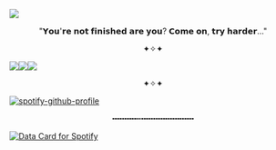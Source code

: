 
![](https://komarev.com/ghpvc/?username=ConsCXius&color=59BE57&style=flat-square&label=_♱_)

<p align="center">
"𝗬𝗼𝘂'𝗿𝗲 𝗻𝗼𝘁 𝗳𝗶𝗻𝗶𝘀𝗵𝗲𝗱 𝗮𝗿𝗲 𝘆𝗼𝘂? 𝗖𝗼𝗺𝗲 𝗼𝗻, 𝘁𝗿𝘆 𝗵𝗮𝗿𝗱𝗲𝗿..." 
</p>

<p align="center">
✦✧✦
</p>

![](https://64.media.tumblr.com/844652d1cf8d2c0fab25d6dd0c199452/473928ea48888009-d1/s100x200/e713bd7fe02ec050ecd9cda77e85c0378864a3ee.jpg)![](https://64.media.tumblr.com/43dbe2f8c20352f9452c41bf45694b68/8c49db604b0f3002-f5/s100x200/5b48c00b9599cf998d1fe43798c9165f7e2bebc0.pnj)![](https://64.media.tumblr.com/815e67f128e6934a5a46bb8561344a84/473928ea48888009-4b/s100x200/c5acacd5206cf81486b987b4d370da08d30e9536.pnj)



<p align="center">
✦✧✦
</p>


[![spotify-github-profile](https://spotify-github-profile.kittinanx.com/api/view?uid=31vqck2xnl327xecntooe7ptxtrq&cover_image=true&theme=novatorem&show_offline=false&background_color=121212&interchange=true&bar_color=ff0000&bar_color_cover=false)](https://spotify-github-profile.kittinanx.com/api/view?uid=31vqck2xnl327xecntooe7ptxtrq&redirect=true)

<p align="center">
╍╍╍╍╍┅╍╍╍╍╍╍╍╍╍╍╍
</p>

<a href="https://data-card-for-spotify.herokuapp.com/card?user_id=31vqck2xnl327xecntooe7ptxtrq">
  <img src="https://data-card-for-spotify.herokuapp.com/api/card?user_id=31vqck2xnl327xecntooe7ptxtrq" alt="Data Card for Spotify">
</a>
